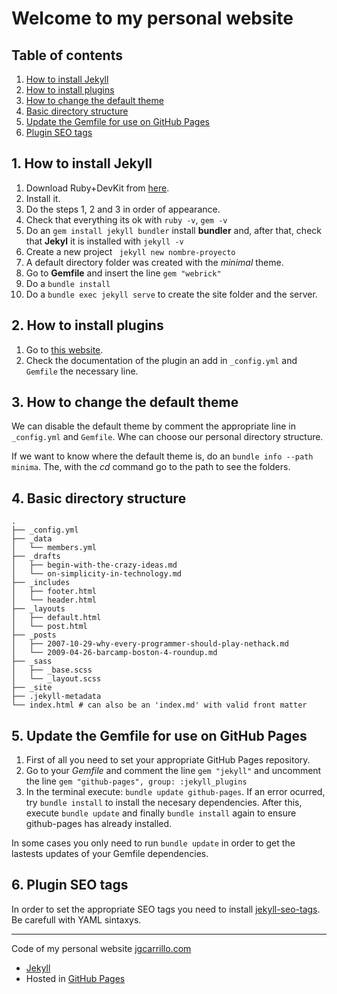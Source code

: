 # Welcome to my personal website

## Table of contents

1. [How to install Jekyll](#1-how-to-install-jekyll)
2. [How to install plugins](#2-how-to-install-plugins)
3. [How to change the default theme](#3-how-to-change-the-default-theme)
4. [Basic directory structure](#4-basic-directory-structure)
5. [Update the Gemfile for use on GitHub Pages](#5-update-the-gemfile-for-use-on-github-pages)
6. [Plugin SEO tags](#6-plugin-seo-tags)

## 1. How to install Jekyll

1. Download Ruby+DevKit from [here](https://jekyllrb.com/docs/installation/windows/).
2. Install it.
3. Do the steps 1, 2 and 3 in order of appearance.
4. Check that everything its ok with `ruby -v`, `gem -v`
5. Do an `gem install jekyll bundler` install **bundler** and, after that, check that **Jekyl** it is installed with `jekyll -v`
6. Create a new project ` jekyll new nombre-proyecto`
7. A default directory folder was created with the _minimal_ theme.
8. Go to **Gemfile** and insert the line `gem "webrick"`
9. Do a `bundle install`
10. Do a `bundle exec jekyll serve` to create the site folder and the server.

## 2. How to install plugins

1. Go to [this website](https://jekyllrb.com/docs/plugins/your-first-plugin/).
2. Check the documentation of the plugin an add in `_config.yml` and `Gemfile` the necessary line.

## 3. How to change the default theme

We can disable the default theme by comment the appropriate line in `_config.yml` and `Gemfile`. Whe can choose our personal directory structure.

If we want to know where the default theme is, do an `bundle info --path minima`. The, with the _cd_ command go to the path to see the folders.

## 4. Basic directory structure

```
.
├── _config.yml
├── _data
│   └── members.yml
├── _drafts
│   ├── begin-with-the-crazy-ideas.md
│   └── on-simplicity-in-technology.md
├── _includes
│   ├── footer.html
│   └── header.html
├── _layouts
│   ├── default.html
│   └── post.html
├── _posts
│   ├── 2007-10-29-why-every-programmer-should-play-nethack.md
│   └── 2009-04-26-barcamp-boston-4-roundup.md
├── _sass
│   ├── _base.scss
│   └── _layout.scss
├── _site
├── .jekyll-metadata
└── index.html # can also be an 'index.md' with valid front matter
```

## 5. Update the Gemfile for use on GitHub Pages

1. First of all you need to set your appropriate GitHub Pages repository.
2. Go to your _Gemfile_ and comment the line `gem "jekyll"` and uncomment the line `gem "github-pages", group: :jekyll_plugins`
3. In the terminal execute: `bundle update github-pages`. If an error ocurred, try `bundle install` to install the necesary dependencies. After this, execute `bundle update` and finally `bundle install` again to ensure github-pages has already installed.

In some cases you only need to run `bundle update` in order to get the lastests updates of your Gemfile dependencies.

## 6. Plugin SEO tags

In order to set the appropriate SEO tags you need to install [jekyll-seo-tags](https://github.com/jekyll/jekyll-seo-tag). Be carefull with YAML sintaxys.

---

Code of my personal website [jgcarrillo.com](https://jgcarrillo.com)

- [Jekyll](https://jekyllrb.com/)
- Hosted in [GitHub Pages](https://github.com/)
